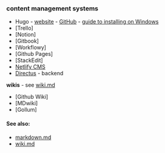### content management systems

- Hugo - [website](http://gohugo.io/) - [GitHub](https://github.com/gohugoio) - [guide to installing on Windows](https://gohugo.io/getting-started/installing#windows)
- [Trello]
- [Notion]
- [Gitbook]
- [Workflowy]
- [Github Pages]
- [StackEdit]
- [Netlify CMS](https://www.netlifycms.org/)
- [Directus](https://directus.io/) - backend

**wikis** - see [wiki.md](wiki.md)
- [Github Wiki]
- [MDwiki]
- [Gollum]

#### See also:
- [markdown.md](markdown.md)
- [wiki.md](wiki.md) 

